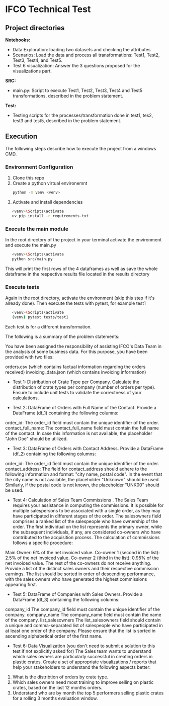 # IFCO Technical Test

## Project directories

**Notebooks:**
   - Data Exploration: loading two datasets and checking the attributes
   - Scenarios: Load the data and process all transformations: Test1, Test2, Test3, Test4, and Test5.
   - Test 6 visualization: Answer the 3 questions proposed for the visualizations part.


**SRC:**
   - main.py: Script to execute Test1, Test2, Test3, Test4 and Test5 transformations, described in the problem statement.

**Test:**  
   - Testing scripts for the processes/transformation done in test1, tes2, test3 and test5, described in the problem statement.

## Execution
The following steps describe how to execute the project from a windows CMD.

### Environment Configuration
1. Clone this repo
2. Create a python virtual environemnt
   ```bash
   python -m venv <venv>
   ```
3. Activate and install dependencies
```bash
   <venv>\Scripts\activate
   uv pip install -r requirements.txt
```
### Execute the main module
In the root directory of the project in your terminal activate the environment and execute the main.py
```bash
   <venv>\Scripts\activate
   python src/main.py
```
This will print the first rows of the 4 dataframes as well as save the whole dataframe in the respective results file located in the results directory

### Execute tests
Again in the root directory, activate the environment (skip this step if it's already done). Then execute the tests with pytest, for example test1
```bash
   <venv>\Scripts\activate
   (venv) pytest tests/test1
```
Each test is for a different transformation. 

The following is a summary of the problem statements:

You have been assigned the responsibility of assisting IFCO's Data Team in the analysis of some business data. For this purpose, you have been provided with two files:

orders.csv (which contains factual information regarding the orders received)
invoicing_data.json (which contains invoicing information)

- Test 1: Distribution of Crate Type per Company. Calculate the distribution of crate types per company (number of orders per type). Ensure to include unit tests to validate the correctness of your calculations.

- Test 2: DataFrame of Orders with Full Name of the Contact. Provide a DataFrame (df_1) containing the following columns:

order_id:	The order_id field must contain the unique identifier of the order.
contact_full_name:	The contact_full_name field must contain the full name of the contact. In case this information is not available, the placeholder "John Doe" should be utilized.

- Test 3: DataFrame of Orders with Contact Address. Provide a DataFrame (df_2) containing the following columns:

order_id:	The order_id field must contain the unique identifier of the order.
contact_address:	The field for contact_address should adhere to the following information and format: "city name, postal code". In the event that the city name is not available, the placeholder "Unknown" should be used. Similarly, if the postal code is not known, the placeholder "UNK00" should be used.

- Test 4: Calculation of Sales Team Commissions . The Sales Team requires your assistance in computing the commissions. It is possible for multiple salespersons to be associated with a single order, as they may have participated in different stages of the order. The salesowners field comprises a ranked list of the salespeople who have ownership of the order. The first individual on the list represents the primary owner, while the subsequent individuals, if any, are considered co-owners who have contributed to the acquisition process. The calculation of commissions follows a specific procedure:

Main Owner: 6% of the net invoiced value.
Co-owner 1 (second in the list): 2.5% of the net invoiced value.
Co-owner 2 (third in the list): 0.95% of the net invoiced value.
The rest of the co-owners do not receive anything.
Provide a list of the distinct sales owners and their respective commission earnings. The list should be sorted in order of descending performance, with the sales owners who have generated the highest commissions appearing first.

- Test 5: DataFrame of Companies with Sales Owners. Provide a DataFrame (df_3) containing the following columns:

company_id	The company_id field must contain the unique identifier of the company.
company_name	The company_name field must contain the name of the company.
list_salesowners	The list_salesowners field should contain a unique and comma-separated list of salespeople who have participated in at least one order of the company. Please ensure that the list is sorted in ascending alphabetical order of the first name.

- Test 6: Data Visualization (you don't need to submit a solution to this test if not explicitly asked for)
The Sales team wants to understand which sales owners are particularly successful in creating orders in plastic crates. Create a set of appropriate visualizations / reports that help your stakeholders to understand the following aspects better:

1. What is the distribtion of orders by crate type.
2. Which sales owners need most training to improve selling on plastic crates, based on the last 12 months orders.
3. Understand who are by month the top 5 performers selling plastic crates for a rolling 3 months evaluation window.
